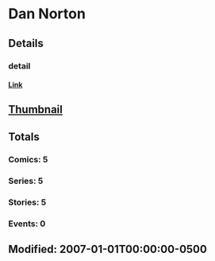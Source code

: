 # Dan  Norton 
## Details
### detail
#### [Link](http://marvel.com/comics/creators/4488/dan_norton?utm_campaign=apiRef&utm_source=225578a89fc76f3d20fbffda5d17a88d)
## [Thumbnail](http://i.annihil.us/u/prod/marvel/i/mg/b/40/image_not_available.jpg)
## Totals
### Comics: 5
### Series: 5
### Stories: 5
### Events: 0
## Modified: 2007-01-01T00:00:00-0500